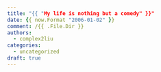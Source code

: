 ```yaml
---
title: "{{ "My life is nothing but a comedy" }}"
date: {{ now.Format "2006-01-02" }}
comment: /{{ .File.Dir }}
authors:
  - complex2liu
categories:
  - uncategorized
draft: true
---
```


